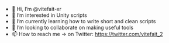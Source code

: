 - 👋 Hi, I’m @vitefait-xr
- 👀 I’m interested in Unity scripts
- 🌱 I’m currently learning how to write short and clean scripts
- 💞️ I’m looking to collaborate on making useful tools
- 📫 How to reach me -> on Twitter: https://twitter.com/vitefait_2

<!---
vitefait-xr/vitefait-xr is a ✨ special ✨ repository because its `README.md` (this file) appears on your GitHub profile.
You can click the Preview link to take a look at your changes.
--->
